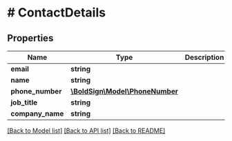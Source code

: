 # # ContactDetails

## Properties

Name | Type | Description | Notes
------------ | ------------- | ------------- | -------------
**email** | **string** |  |
**name** | **string** |  |
**phone_number** | [**\BoldSign\Model\PhoneNumber**](PhoneNumber.md) |  | [optional]
**job_title** | **string** |  | [optional]
**company_name** | **string** |  | [optional]

[[Back to Model list]](../../README.md#models) [[Back to API list]](../../README.md#endpoints) [[Back to README]](../../README.md)
